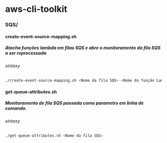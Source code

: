 # aws-cli-toolkit

### SQS/

#### create-event-source-mapping.sh
##### Atacha funções lambda em filas SQS e abre o monitoramento da fila SQS a ser reprocessada

###### sintaxy

```bash
./create-event-source-mapping.sh <Nome da fila SQS> <Nome da função Lambda>
```
#### get-queue-attributes.sh
##### Monitoramento de fila SQS passada como parametro em linha de comando.

###### sintaxy

```bash
./get-queue-attributes.sh <Nome da fila SQS>
```